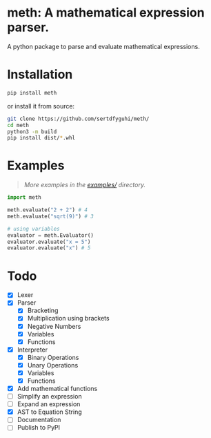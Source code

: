 # meth: A mathematical expression parser.

A python package to parse and evaluate mathematical expressions.

# Installation

```sh
pip install meth
```

or install it from source:

```sh
git clone https://github.com/sertdfyguhi/meth/
cd meth
python3 -m build
pip install dist/*.whl
```

# Examples

> _More examples in the [examples/](https://github.com/sertdfyguhi/meth/tree/master/examples) directory._

```py
import meth

meth.evaluate("2 + 2") # 4
meth.evaluate("sqrt(9)") # 3

# using variables
evaluator = meth.Evaluator()
evaluator.evaluate("x = 5")
evaluator.evaluate("x") # 5
```

# Todo

- [x] Lexer
- [x] Parser
  - [x] Bracketing
  - [x] Multiplication using brackets
  - [x] Negative Numbers
  - [x] Variables
  - [x] Functions
- [x] Interpreter
  - [x] Binary Operations
  - [x] Unary Operations
  - [x] Variables
  - [x] Functions
- [x] Add mathematical functions
- [ ] Simplify an expression
- [ ] Expand an expression
- [x] AST to Equation String
- [ ] Documentation
- [ ] Publish to PyPI
